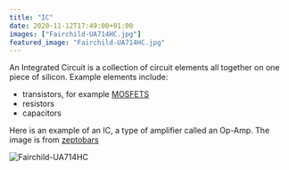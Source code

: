 ```yaml
---
title: "IC"
date: 2020-11-12T17:49:00+01:00
images: ["Fairchild-UA714HC.jpg"]
featured_image: "Fairchild-UA714HC.jpg"
---
```


An Integrated Circuit is a collection of circuit elements all together on one piece of silicon.
Example elements include:

* transistors, for example [MOSFETS](/terminology/MOSFET)
* resistors
* capacitors

Here is an example of an IC, a type of amplifier called an Op-Amp.
The image is from [zeptobars](https://zeptobars.com/en/read/Fairchild-UA714HC-precision-opamp-fuses-trimming)

![Fairchild-UA714HC](/Fairchild-UA714HC.jpg)
